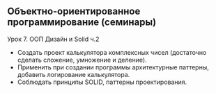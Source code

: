 ## Объектно-ориентированное программирование (семинары)

Урок 7. ООП Дизайн и Solid ч.2

- Создать проект калькулятора комплексных чисел (достаточно сделать сложение, умножение и
деление). 
- Применить при создании программы архитектурные паттерны, добавить
логирование калькулятора. 
- Соблюдать принципы SOLID, паттерны проектирования. 
